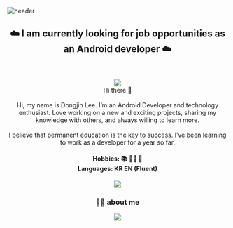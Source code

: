 ![header](https://capsule-render.vercel.app/api?type=waving&color=gradient&customColorList=0,2,2,5,30&height200&section=header&text=BlueSky&fontSize=90)

<h2 align="center">  ☁️ I am currently looking for job opportunities as an Android developer  ☁️  </h2> 
<br>
<p align="center">
<a href="https://hits.seeyoufarm.com"><img src="https://hits.seeyoufarm.com/api/count/incr/badge.svg?url=https%3A%2F%2Fgithub.com%2Fwhathe-downtown&count_bg=%231A3A87&title_bg=%23007FDC&icon=airplayvideo.svg&icon_color=%23E7E7E7&title=Today&edge_flat=false"/></a></br>
  Hi there 👋
<br><br>
Hi, my name is Dongjin Lee. I’m an Android Developer and technology enthusiast. Love working on a new and exciting projects, sharing my knowledge with others, and always willing to learn more.
<br><br>
I believe that permanent education is the key to success. I’ve been learning to work as a developer for a year so far.
</p>
<h4 align="center"> Hobbies: 📚  🏃‍♀️ 💪  <br> Languages: KR EN (Fluent) </h4>
<p align ="center"><img src="https://widget.realdeveloper.pro/api/top?stack=Kotlin,Java,Python"/></p>



<h3 align="center">👨‍💻 about me </h3> 
<p align="center">
<a href="https://velog.io/@blue-sky"><img src="https://img.shields.io/badge/Tech Blog-11B48A?style=flat-square&logo=Vimeo&logoColor=white&link=https://djdw26577.tistory.com/"/></a>
